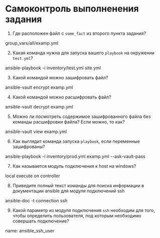 # Самоконтроль выполненения задания

1. Где расположен файл с `some_fact` из второго пункта задания?

group_vars/all/examp.yml

2. Какая команда нужна для запуска вашего `playbook` на окружении `test.yml`?

ansible-playbook -i inventory/test.yml site.yml

3. Какой командой можно зашифровать файл?

ansible-vault encrypt examp.yml

4. Какой командой можно расшифровать файл?

ansible-vault decrypt examp.yml

5. Можно ли посмотреть содержимое зашифрованного файла без команды расшифровки файла? Если можно, то как?

ansible-vault view examp.yml

6. Как выглядит команда запуска `playbook`, если переменные зашифрованы?

ansible-playbook -i inventory/prod.yml examp.yml --ask-vault-pass

7. Как называется модуль подключения к host на windows?

local        execute on controller

8. Приведите полный текст команды для поиска информации в документации ansible для модуля подключений ssh

ansible-doc -t connection ssh

9. Какой параметр из модуля подключения `ssh` необходим для того, чтобы определить пользователя, под которым необходимо совершать подключение?

name: ansible_ssh_user